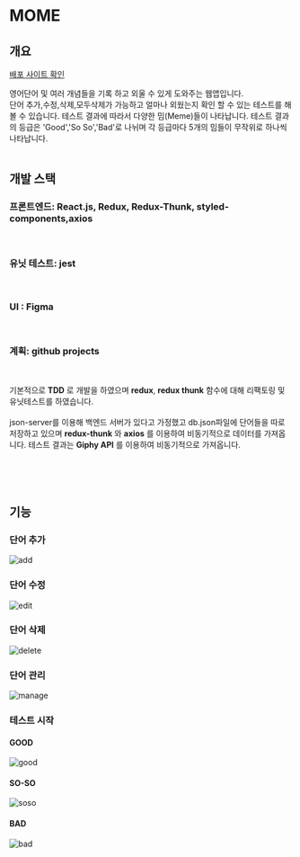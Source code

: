 # MOME

## 개요

[배포 사이트 확인](https://react-mome.herokuapp.com/)

영어단어 및 여러 개념들을 기록 하고 외울 수 있게 도와주는 웹앱입니다.  
단어 추가,수정,삭제,모두삭제가 가능하고 얼마나 외웠는지 확인 할 수 있는
테스트를 해 볼 수 있습니다. 테스트 결과에 따라서 다양한 밈(Meme)들이 나타납니다.
테스트 결과의 등급은 'Good','So So','Bad'로 나뉘며
각 등급마다 5개의 밈들이 무작위로 하나씩 나타납니다.
<br>
<br>

## 개발 스택

### 프론트엔드: React.js, Redux, Redux-Thunk, styled-components,axios

<br>

### 유닛 테스트: jest

<br>

### UI : Figma

<br>

### 계획: github projects

<br>

기본적으로 **TDD** 로 개발을 하였으며
**redux**, **redux thunk** 함수에 대해 리팩토링 및 유닛테스트를 하였습니다.
<br>
<br>
json-server를 이용해 백엔드 서버가 있다고 가정했고
db.json파일에 단어들을 따로 저장하고 있으며
**redux-thunk** 와 **axios** 를 이용하여 비동기적으로 데이터를 가져옵니다.
테스트 결과는 **Giphy API** 를 이용하여 비동기적으로 가져옵니다.
<br>
<br>

<br>
<br>

## 기능

### 단어 추가

![add](https://user-images.githubusercontent.com/40737888/129669277-c4e86c89-8eb8-43f5-9305-19aa80fff0e2.gif)
<br>

### 단어 수정

![edit](https://user-images.githubusercontent.com/40737888/129669706-5d361621-8f29-4cf9-b684-4ae6b689e682.gif)
<br>

### 단어 삭제

![delete](https://user-images.githubusercontent.com/40737888/129670375-74f1bf40-f855-4b57-bf18-14382691cc88.gif)
<br>

### 단어 관리

![manage](https://user-images.githubusercontent.com/40737888/129671486-44c1bf27-85b2-47a9-a705-38b902fb519e.gif)
<br>

### 테스트 시작

#### GOOD

![good](https://user-images.githubusercontent.com/40737888/129672461-33260d24-5495-4626-9bd4-cf992a3859e7.gif)

#### SO-SO

![soso](https://user-images.githubusercontent.com/40737888/129672758-1cac81f5-e67b-47b9-9217-a80c3c0f442e.gif)

#### BAD

![bad](https://user-images.githubusercontent.com/40737888/129673425-bc9d3a0c-8d73-4aee-827c-bb8699082d1c.gif)
